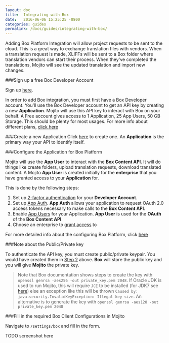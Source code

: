 ```yaml
---
layout: doc
title:  Integrating with Box
date:   2016-06-06 15:25:25 -0800
categories: guides
permalink: /docs/guides/integrating-with-box/
---
```


Adding Box Platform Integration will allow project requests to be sent to the cloud.  This is a great way to exchange translation files with vendors.  When a translation request is made, XLIFFs will be sent to a Box folder where translation vendors can start their process.  When they've completed the translations, Mojito will see the updated translation and import new changes.



###Sign up a free Box Developer Account

Sign up [here](https://app.box.com/signup/o/default_developer_offer).

In order to add Box integration, you must first have a Box Developer account. You'll use the Box Developer account to get an API key by creating a new **Application**. Mojito will use this API key to interact with Box on your behalf.  A Free account gives access to 1 Application, 25 App Users, 50 GB Storage.  This should be plenty for most usages.  For more info about different plans, [click here](https://developers.box.com/box-platform-pricing/)


###Create a new Application
Click [here](https://app.box.com/developers/services/edit/) to create one.  An **Application** is the primary way your API to identify itself.

###Configure the Application for Box Platform

Mojito will use the **App User** to interact with the **Box Content API**.  It will do things like create folders, upload translation requests, download translated content.  A Mojito **App User** is  created initially for the **enterprise** that you have granted access to your **Application** for.

This is done by the following steps:

1. Set up [2-factor authentication](https://docs.box.com/docs/configuring-box-platform#section-2-set-up-two-factor-authentication) for your **Developer Account**.
2. Set up [App Auth](https://docs.box.com/docs/app-auth).  **App Auth** allows your application to request OAuth 2.0 access tokens necessary to make calls to the **Box Content API**.
2. Enable [App Users](https://docs.box.com/docs/configuring-box-platform#section-3-enabling-app-auth-and-app-users) for your Application.  **App User** is used for the **OAuth** of the **Box Content API**.
3. Choose an enterprise to [grant access](https://docs.box.com/docs/configuring-box-platform#section-4-grant-access-in-enterprise-admin-console) to


For more detailed info about the configuring Box Platform, click [here](https://docs.box.com/docs/configuring-box-platform)


###Note about the Public/Private key

To authenticate the API key, you must create public/private keypair.  You would have created them in [Step 2](#configure-the-application-for-box-platform) above.  **Box** will store the public key and you will give **Mojito** the private key.

>Note that Box documentation shows steps to create the key with `openssl genrsa -aes256 -out private_key.pem 2048`.
If Oracle JDK is used to run Mojito, this will require `JCE` to be installed
(for JDK7 see [here](http://www.oracle.com/technetwork/java/javase/downloads/jce-7-download-432124.html))
else an exception like this will be thrown `Caused by: java.security.InvalidKeyException: Illegal key size`.
An alternative is to generate the key with `openssl genrsa -aes128 -out private_key.pem 2048`


###Fill in the required Box Client Configurations in Mojito

Navigate to `/settings/box` and fill in the form.

TODO screenshot here